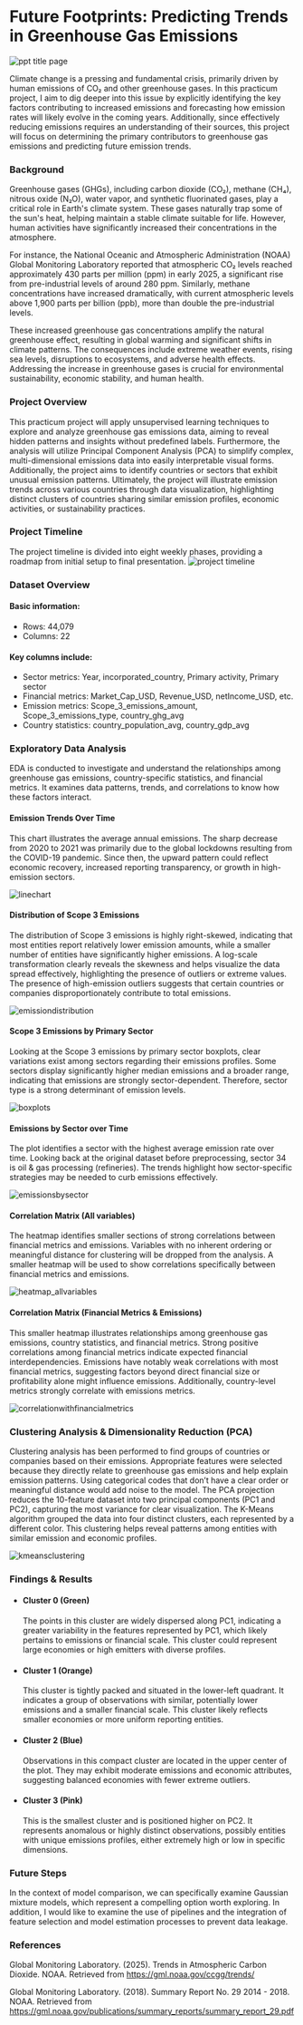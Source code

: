 # Future Footprints: Predicting Trends in Greenhouse Gas Emissions
![ppt title page](https://github.com/user-attachments/assets/1fb4b6b5-5e25-44a2-9dd6-282ea94a4a6a)

Climate change is a pressing and fundamental crisis, primarily driven by human emissions of CO₂ and other greenhouse gases. In this practicum project, I aim to dig deeper into this issue by explicitly identifying the key factors contributing to increased emissions and forecasting how emission rates will likely evolve in the coming years. Additionally, since effectively reducing emissions requires an understanding of their sources, this project will focus on determining the primary contributors to greenhouse gas emissions and predicting future emission trends.

### Background
Greenhouse gases (GHGs), including carbon dioxide (CO₂), methane (CH₄), nitrous oxide (N₂O), water vapor, and synthetic fluorinated gases, play a critical role in Earth's climate system. These gases naturally trap some of the sun's heat, helping maintain a stable climate suitable for life. However, human activities have significantly increased their concentrations in the atmosphere. 

For instance, the National Oceanic and Atmospheric Administration (NOAA) Global Monitoring Laboratory reported that atmospheric CO₂ levels reached approximately 430 parts per million (ppm) in early 2025, a significant rise from pre-industrial levels of around 280 ppm. Similarly, methane concentrations have increased dramatically, with current atmospheric levels above 1,900 parts per billion (ppb), more than double the pre-industrial levels.

These increased greenhouse gas concentrations amplify the natural greenhouse effect, resulting in global warming and significant shifts in climate patterns. The consequences include extreme weather events, rising sea levels, disruptions to ecosystems, and adverse health effects. Addressing the increase in greenhouse gases is crucial for environmental sustainability, economic stability, and human health. 

### Project Overview
This practicum project will apply unsupervised learning techniques to explore and analyze greenhouse gas emissions data, aiming to reveal hidden patterns and insights without predefined labels. Furthermore, the analysis will utilize Principal Component Analysis (PCA) to simplify complex, multi-dimensional emissions data into easily interpretable visual forms. Additionally, the project aims to identify countries or sectors that exhibit unusual emission patterns. Ultimately, the project will illustrate emission trends across various countries through data visualization, highlighting distinct clusters of countries sharing similar emission profiles, economic activities, or sustainability practices.

### Project Timeline
The project timeline is divided into eight weekly phases, providing a roadmap from initial setup to final presentation. 
![project timeline](https://github.com/user-attachments/assets/8902dc38-044f-4022-8c99-ba5543f86c0d)

### Dataset Overview
#### Basic information:<br/>
- Rows: 44,079 <br/>
- Columns: 22<br/>
#### Key columns include:<br/>
- Sector metrics: Year, incorporated_country, Primary activity, Primary sector<br/>
- Financial metrics: Market_Cap_USD, Revenue_USD, netIncome_USD, etc.<br/>
- Emission metrics: Scope_3_emissions_amount, Scope_3_emissions_type, country_ghg_avg<br/>
- Country statistics: country_population_avg, country_gdp_avg

### Exploratory Data Analysis
EDA is conducted to investigate and understand the relationships among greenhouse gas emissions, country-specific statistics, and financial metrics. It examines data patterns, trends, and correlations to know how these factors interact.

#### Emission Trends Over Time
This chart illustrates the average annual emissions. The sharp decrease from 2020 to 2021 was primarily due to the global lockdowns resulting from the COVID-19 pandemic. Since then, the upward pattern could reflect economic recovery, increased reporting transparency, or growth in high-emission sectors.

![linechart](https://github.com/user-attachments/assets/5aa3e822-45f9-4ecd-b5b3-f8991cc3d269)

#### Distribution of Scope 3 Emissions
The distribution of Scope 3 emissions is highly right-skewed, indicating that most entities report relatively lower emission amounts, while a smaller number of entities have significantly higher emissions. A log-scale transformation clearly reveals the skewness and helps visualize the data spread effectively, highlighting the presence of outliers or extreme values. The presence of high-emission outliers suggests that certain countries or companies disproportionately contribute to total emissions.

![emissiondistribution](https://github.com/user-attachments/assets/6ad8a01c-792c-49b1-81c2-fea63b041f4b)

#### Scope 3 Emissions by Primary Sector
Looking at the Scope 3 emissions by primary sector boxplots, clear variations exist among sectors regarding their emissions profiles. Some sectors display significantly higher median emissions and a broader range, indicating that emissions are strongly sector-dependent. Therefore, sector type is a strong determinant of emission levels.

![boxplots](https://github.com/user-attachments/assets/abb3b26f-cbdf-45c7-91a3-6e91b347e5c5)

#### Emissions by Sector over Time 
The plot identifies a sector with the highest average emission rate over time. Looking back at the original dataset before preprocessing, sector 34 is oil & gas processing (refineries). The trends highlight how sector-specific strategies may be needed to curb emissions effectively.

![emissionsbysector](https://github.com/user-attachments/assets/bbe27ebb-cbc9-4935-84c3-a181df924357)

#### Correlation Matrix (All variables)
The heatmap identifies smaller sections of strong correlations between financial metrics and emissions. Variables with no inherent ordering or meaningful distance for clustering will be dropped from the analysis. A smaller heatmap will be used to show correlations specifically between financial metrics and emissions.

![heatmap_allvariables](https://github.com/user-attachments/assets/6a3c06c2-92d9-4ca8-b7ab-a4705dafddb3)

#### Correlation Matrix (Financial Metrics & Emissions)
This smaller heatmap illustrates relationships among greenhouse gas emissions, country statistics, and financial metrics. Strong positive correlations among financial metrics indicate expected financial interdependencies. Emissions have notably weak correlations with most financial metrics, suggesting factors beyond direct financial size or profitability alone might influence emissions. Additionally, country-level metrics strongly correlate with emissions metrics.

![correlationwithfinancialmetrics](https://github.com/user-attachments/assets/855547e8-c46b-4f64-8c2a-8c674952c68c)

### Clustering Analysis & Dimensionality Reduction (PCA)
Clustering analysis has been performed to find groups of countries or companies based on their emissions. Appropriate features were selected because they directly relate to greenhouse gas emissions and help explain emission patterns. Using categorical codes that don’t have a clear order or meaningful distance would add noise to the model. The PCA projection reduces the 10-feature dataset into two principal components (PC1 and PC2), capturing the most variance for clear visualization. The K-Means algorithm grouped the data into four distinct clusters, each represented by a different color. This clustering helps reveal patterns among entities with similar emission and economic profiles.

![kmeansclustering](https://github.com/user-attachments/assets/b298c0d0-232b-4c94-b7cf-d7e0fcc595f5)

### Findings & Results
- #### Cluster 0 (Green)  
  The points in this cluster are widely dispersed along PC1, indicating a greater variability in the features represented by PC1, which likely pertains to emissions or financial scale. This cluster could 
  represent large economies or high emitters with diverse profiles.

- #### Cluster 1 (Orange)  
  This cluster is tightly packed and situated in the lower-left quadrant. It indicates a group of observations with similar, potentially lower emissions and a smaller financial scale. This cluster likely 
  reflects smaller economies or more uniform reporting entities.

- #### Cluster 2 (Blue)
  Observations in this compact cluster are located in the upper center of the plot. They may exhibit moderate emissions and economic attributes, suggesting balanced economies with fewer extreme outliers.

- #### Cluster 3 (Pink) 
  This is the smallest cluster and is positioned higher on PC2. It represents anomalous or highly distinct observations, possibly entities with unique emissions profiles, either extremely high or low in specific 
  dimensions.

### Future Steps
In the context of model comparison, we can specifically examine Gaussian mixture models, which represent a compelling option worth exploring. In addition, I would like to examine the use of pipelines and the integration of feature selection and model estimation processes to prevent data leakage.

### References
Global Monitoring Laboratory. (2025). Trends in Atmospheric Carbon Dioxide. NOAA. Retrieved from https://gml.noaa.gov/ccgg/trends/

Global Monitoring Laboratory. (2018). Summary Report No. 29 2014 - 2018. NOAA. Retrieved from https://gml.noaa.gov/publications/summary_reports/summary_report_29.pdf 












